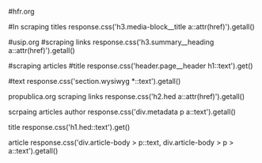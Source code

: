 #hfr.org

#In scraping titles
response.css('h3.media-block__title a::attr(href)').getall()

#usip.org
#scraping links
response.css('h3.summary__heading a::attr(href)').getall()

#scraping articles
#title
response.css('header.page__header h1::text').get()

#text
response.css('section.wysiwyg *::text').getall()

propublica.org
scraping links
response.css('h2.hed a::attr(href)').getall()

scrpaing articles
author
response.css('div.metadata p  a::text').getall()

title 
response.css('h1.hed::text').get()

article 
response.css('div.article-body > p::text, div.article-body > p > a::text').getall()